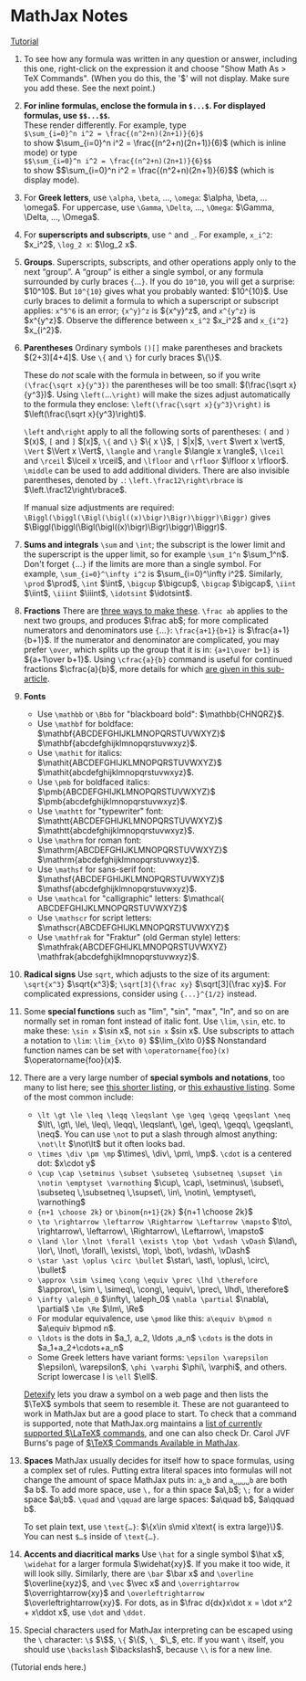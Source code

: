 # MathJax Notes

[Tutorial](https://math.meta.stackexchange.com/questions/5020/mathjax-basic-tutorial-and-quick-reference)

<ol>
<li><p>To see how any formula was written in any question or answer, including this one, right-click on the expression it and choose "Show Math As > TeX Commands". (When you do this, the '$' will not display. Make sure you add these. See the next point.)</p></li>
<li><p><strong>For inline formulas, enclose the formula in <code>$...$</code>.  For displayed formulas, use <code>$$...$$</code>.</strong><br>
These render differently. For example,
type<br>
<code>$\sum_{i=0}^n i^2 = \frac{(n^2+n)(2n+1)}{6}$</code><br>
to show <span class="math-container">$\sum_{i=0}^n i^2 = \frac{(n^2+n)(2n+1)}{6}$</span> (which is inline mode) or  type<br>
<code>$$\sum_{i=0}^n i^2 = \frac{(n^2+n)(2n+1)}{6}$$</code><br>
to show
<span class="math-container">$$\sum_{i=0}^n i^2 = \frac{(n^2+n)(2n+1)}{6}$$</span>
(which is display mode).</p></li>
<li><p>For <strong>Greek letters</strong>, use <code>\alpha</code>, <code>\beta</code>, …, <code>\omega</code>: <span class="math-container">$\alpha, \beta, … \omega$</span>.  For uppercase, use <code>\Gamma</code>, <code>\Delta</code>, …, <code>\Omega</code>: <span class="math-container">$\Gamma, \Delta, …, \Omega$</span>.</p></li>
<li><p>For <strong>superscripts and subscripts</strong>, use <code>^</code> and <code>_</code>.  For example, <code>x_i^2</code>: <span class="math-container">$x_i^2$</span>, <code>\log_2 x</code>: <span class="math-container">$\log_2 x$</span>.</p></li>
<li><p><strong>Groups</strong>. Superscripts, subscripts, and other operations apply only to the next “group”. A “group” is either a single symbol, or any formula surrounded by curly braces <code>{</code>…<code>}</code>.  If you do <code>10^10</code>, you will get a surprise: <span class="math-container">$10^10$</span>. But <code>10^{10}</code> gives what you probably wanted: <span class="math-container">$10^{10}$</span>. Use curly braces to delimit a formula to which a superscript or subscript applies: <code>x^5^6</code> is an error;  <code>{x^y}^z</code> is <span class="math-container">${x^y}^z$</span>, and <code>x^{y^z}</code> is <span class="math-container">$x^{y^z}$</span>. Observe the difference between <code>x_i^2</code> <span class="math-container">$x_i^2$</span> and <code>x_{i^2}</code> <span class="math-container">$x_{i^2}$</span>.</p></li>
<li><p><strong>Parentheses</strong> Ordinary symbols <code>()[]</code> make parentheses and brackets <span class="math-container">$(2+3)[4+4]$</span>. Use <code>\{</code> and <code>\}</code> for curly braces <span class="math-container">$\{\}$</span>.</p>

<p>These do <em>not</em> scale with the formula in between, so if you write <code>(\frac{\sqrt x}{y^3})</code> the parentheses will be too small: <span class="math-container">$(\frac{\sqrt x}{y^3})$</span>.    Using <code>\left(</code>…<code>\right)</code> will make the sizes adjust automatically to the formula they enclose: <code>\left(\frac{\sqrt x}{y^3}\right)</code> is <span class="math-container">$\left(\frac{\sqrt x}{y^3}\right)$</span>.</p>

<p><code>\left</code> and<code>\right</code> apply to all the following sorts of parentheses: <code>(</code> and <code>)</code> <span class="math-container">$(x)$</span>, <code>[</code> and <code>]</code> <span class="math-container">$[x]$</span>, <code>\{</code> and <code>\}</code> <span class="math-container">$\{ x \}$</span>, <code>|</code> <span class="math-container">$|x|$</span>, <code>\vert</code> <span class="math-container">$\vert x \vert$</span>, <code>\Vert</code> <span class="math-container">$\Vert x \Vert$</span>, <code>\langle</code> and <code>\rangle</code> <span class="math-container">$\langle x \rangle$</span>,  <code>\lceil</code> and <code>\rceil</code> <span class="math-container">$\lceil x \rceil$</span>, and <code>\lfloor</code> and <code>\rfloor</code> <span class="math-container">$\lfloor x \rfloor$</span>. <code>\middle</code> can be used to add additional dividers. There are also invisible parentheses, denoted by <code>.</code>: <code>\left.\frac12\right\rbrace</code> is <span class="math-container">$\left.\frac12\right\rbrace$</span>.</p>

<p>If manual size adjustments are required:
<code>\Biggl(\biggl(\Bigl(\bigl((x)\bigr)\Bigr)\biggr)\Biggr)</code> gives
<span class="math-container">$\Biggl(\biggl(\Bigl(\bigl((x)\bigr)\Bigr)\biggr)\Biggr)$</span>.</p></li>
<li><p><strong>Sums and integrals</strong> <code>\sum</code> and <code>\int</code>; the subscript is the lower limit and the superscript is the upper limit, so for example <code>\sum_1^n</code> <span class="math-container">$\sum_1^n$</span>. Don't forget <code>{</code>…<code>}</code> if the limits are more than a single symbol.  For example, <code>\sum_{i=0}^\infty i^2</code> is <span class="math-container">$\sum_{i=0}^\infty i^2$</span>. Similarly, <code>\prod</code> <span class="math-container">$\prod$</span>, <code>\int</code> <span class="math-container">$\int$</span>, <code>\bigcup</code> <span class="math-container">$\bigcup$</span>, <code>\bigcap</code> <span class="math-container">$\bigcap$</span>, <code>\iint</code> <span class="math-container">$\iint$</span>, <code>\iiint</code> <span class="math-container">$\iiint$</span>, <code>\idotsint</code> <span class="math-container">$\idotsint$</span>.</p></li>
<li><p><strong>Fractions</strong> There are <a href="https://math.meta.stackexchange.com/q/12978/3111">three ways to make these</a>. <code>\frac ab</code> applies to the next two groups, and produces <span class="math-container">$\frac ab$</span>; for more complicated numerators and denominators use <code>{</code>…<code>}</code>: <code>\frac{a+1}{b+1}</code> is <span class="math-container">$\frac{a+1}{b+1}$</span>. If the numerator and denominator are complicated, you may prefer <code>\over</code>, which splits up the group that it is in: <code>{a+1\over b+1}</code> is <span class="math-container">${a+1\over b+1}$</span>.
Using <code>\cfrac{a}{b}</code> command is useful for continued fractions <span class="math-container">$\cfrac{a}{b}$</span>, more details for which <a href="https://math.meta.stackexchange.com/a/5058/3111">are given in this sub-article</a>.</p></li>
<li><p><strong>Fonts</strong> </p>

<ul>
<li>Use <code>\mathbb</code> or <code>\Bbb</code> for "blackboard bold": <span class="math-container">$\mathbb{CHNQRZ}$</span>.</li>
<li>Use <code>\mathbf</code> for boldface: <span class="math-container">$\mathbf{ABCDEFGHIJKLMNOPQRSTUVWXYZ}$</span>  <span class="math-container">$\mathbf{abcdefghijklmnopqrstuvwxyz}$</span>.</li>
<li>Use <code>\mathit</code> for italics: <span class="math-container">$\mathit{ABCDEFGHIJKLMNOPQRSTUVWXYZ}$</span> <span class="math-container">$\mathit{abcdefghijklmnopqrstuvwxyz}$</span>.</li>
<li>Use <code>\pmb</code> for boldfaced italics: <span class="math-container">$\pmb{ABCDEFGHIJKLMNOPQRSTUVWXYZ}$</span> <span class="math-container">$\pmb{abcdefghijklmnopqrstuvwxyz}$</span>.</li>
<li>Use <code>\mathtt</code> for "typewriter" font: <span class="math-container">$\mathtt{ABCDEFGHIJKLMNOPQRSTUVWXYZ}$</span> <span class="math-container">$\mathtt{abcdefghijklmnopqrstuvwxyz}$</span>.</li>
<li>Use <code>\mathrm</code> for roman font: <span class="math-container">$\mathrm{ABCDEFGHIJKLMNOPQRSTUVWXYZ}$</span>  <span class="math-container">$\mathrm{abcdefghijklmnopqrstuvwxyz}$</span>.</li>
<li>Use <code>\mathsf</code> for sans-serif font: <span class="math-container">$\mathsf{ABCDEFGHIJKLMNOPQRSTUVWXYZ}$</span>  <span class="math-container">$\mathsf{abcdefghijklmnopqrstuvwxyz}$</span>.</li>
<li>Use <code>\mathcal</code> for "calligraphic" letters: <span class="math-container">$\mathcal{ ABCDEFGHIJKLMNOPQRSTUVWXYZ}$</span> </li>
<li>Use <code>\mathscr</code> for script letters: <span class="math-container">$\mathscr{ABCDEFGHIJKLMNOPQRSTUVWXYZ}$</span></li>
<li>Use <code>\mathfrak</code> for "Fraktur" (old German style) letters: <span class="math-container">$\mathfrak{ABCDEFGHIJKLMNOPQRSTUVWXYZ} \mathfrak{abcdefghijklmnopqrstuvwxyz}$</span>.</li>
</ul></li>
<li><p><strong>Radical signs</strong> Use <code>sqrt</code>, which adjusts to the size of its argument: <code>\sqrt{x^3}</code> <span class="math-container">$\sqrt{x^3}$</span>; <code>\sqrt[3]{\frac xy}</code> <span class="math-container">$\sqrt[3]{\frac xy}$</span>. For complicated expressions, consider using <code>{...}^{1/2}</code> instead.</p></li>
<li><p>Some <strong>special functions</strong> such as "lim", "sin", "max", "ln", and so on are normally set in roman font instead of italic font. Use <code>\lim</code>, <code>\sin</code>, etc. to make these: <code>\sin x</code> <span class="math-container">$\sin x$</span>, not <code>sin x</code> <span class="math-container">$sin x$</span>. Use subscripts to attach a notation to <code>\lim</code>: <code>\lim_{x\to 0}</code> <span class="math-container">$$\lim_{x\to 0}$$</span> Nonstandard function names can be set with <code>\operatorname{foo}(x)</code> <span class="math-container">$\operatorname{foo}(x)$</span>.</p></li>
<li><p>There are a very large number of <strong>special symbols and notations</strong>, too many to list here; see <a href="http://pic.plover.com/MISC/symbols.pdf" rel="nofollow noreferrer">this shorter listing</a>, or <a href="https://www.ctan.org/tex-archive/info/symbols/comprehensive/symbols-a4.pdf" rel="nofollow noreferrer">this exhaustive listing</a>. Some of the most common include: </p>

<ul>
<li><code>\lt \gt \le \leq \leqq \leqslant \ge \geq \geqq \geqslant \neq</code> <span class="math-container">$\lt\, \gt\, \le\, \leq\, \leqq\, \leqslant\, \ge\, \geq\, \geqq\, \geqslant\, \neq$</span>.  You can use <code>\not</code> to put a slash through almost anything: <code>\not\lt</code> <span class="math-container">$\not\lt$</span> but it often looks bad.</li>
<li><code>\times \div \pm \mp</code> <span class="math-container">$\times\, \div\, \pm\, \mp$</span>. <code>\cdot</code> is a centered dot: <span class="math-container">$x\cdot y$</span></li>
<li><code>\cup \cap \setminus \subset \subseteq \subsetneq \supset \in \notin \emptyset \varnothing</code> <span class="math-container">$\cup\, \cap\, \setminus\, \subset\, \subseteq \,\subsetneq \,\supset\, \in\, \notin\, \emptyset\, \varnothing$</span> </li>
<li><code>{n+1 \choose 2k}</code> or <code>\binom{n+1}{2k}</code> <span class="math-container">${n+1 \choose 2k}$</span> </li>
<li><code>\to \rightarrow \leftarrow \Rightarrow \Leftarrow \mapsto</code> <span class="math-container">$\to\, \rightarrow\, \leftarrow\, \Rightarrow\, \Leftarrow\, \mapsto$</span></li>
<li><code>\land \lor \lnot \forall \exists \top \bot \vdash \vDash</code> <span class="math-container">$\land\, \lor\, \lnot\, \forall\, \exists\, \top\, \bot\, \vdash\, \vDash$</span></li>
<li><code>\star \ast \oplus \circ \bullet</code> <span class="math-container">$\star\, \ast\, \oplus\, \circ\, \bullet$</span> </li>
<li><code>\approx \sim \simeq \cong \equiv \prec \lhd \therefore</code> <span class="math-container">$\approx\, \sim \, \simeq\, \cong\, \equiv\, \prec\, \lhd\, \therefore$</span> </li>
<li><code>\infty \aleph_0</code> <span class="math-container">$\infty\, \aleph_0$</span> <code>\nabla \partial</code> <span class="math-container">$\nabla\, \partial$</span> <code>\Im \Re</code> <span class="math-container">$\Im\, \Re$</span></li>
<li>For modular equivalence, use <code>\pmod</code> like this: <code>a\equiv b\pmod n</code> <span class="math-container">$a\equiv b\pmod n$</span>.</li>
<li><code>\ldots</code> is the dots in <span class="math-container">$a_1, a_2, \ldots ,a_n$</span> <code>\cdots</code> is the dots in  <span class="math-container">$a_1+a_2+\cdots+a_n$</span></li>
<li>Some Greek letters have variant forms:
<code>\epsilon \varepsilon</code> <span class="math-container">$\epsilon\, \varepsilon$</span>, <code>\phi \varphi</code> <span class="math-container">$\phi\, \varphi$</span>, and others. Script lowercase l is <code>\ell</code> <span class="math-container">$\ell$</span>.</li>
</ul>

<p><a href="http://detexify.kirelabs.org/classify.html" rel="nofollow noreferrer">Detexify</a> lets you draw a symbol on a web page and then lists the <span class="math-container">$\TeX$</span> symbols that seem to resemble it.  These are not guaranteed to work in MathJax but are a good place to start.  To check that a command is supported, note that MathJax.org maintains a <a href="http://docs.mathjax.org/en/latest/tex.html#supported-latex-commands" rel="nofollow noreferrer">list of currently supported <span class="math-container">$\LaTeX$</span> commands</a>, and one can also check Dr. Carol JVF Burns's page of <a href="http://www.onemathematicalcat.org/MathJaxDocumentation/TeXSyntax.htm" rel="nofollow noreferrer"><span class="math-container">$\TeX$</span> Commands Available in MathJax</a>.</p></li>
<li><p><strong>Spaces</strong> MathJax usually decides for itself how to space formulas, using a complex set of rules. Putting extra literal spaces into formulas  will not change the amount of space MathJax puts in: <code>a␣b</code> and <code>a␣␣␣␣b</code> are  both <span class="math-container">$a    b$</span>. To add more space, use <code>\,</code> for a thin space <span class="math-container">$a\,b$</span>; <code>\;</code> for a wider space <span class="math-container">$a\;b$</span>.  <code>\quad</code> and <code>\qquad</code> are large spaces: <span class="math-container">$a\quad b$</span>, <span class="math-container">$a\qquad b$</span>.</p>

<p>To set plain text, use <code>\text{…}</code>: <span class="math-container">$\{x\in s\mid x\text{ is extra large}\}$</span>. You can nest <code>$…$</code> inside of <code>\text{…}</code>.</p></li>
<li><p><strong>Accents and diacritical marks</strong> Use <code>\hat</code> for a single symbol <span class="math-container">$\hat x$</span>, <code>\widehat</code> for a larger formula <span class="math-container">$\widehat{xy}$</span>. If you make it too wide, it will look silly. Similarly, there are <code>\bar</code> <span class="math-container">$\bar x$</span> and <code>\overline</code> <span class="math-container">$\overline{xyz}$</span>, and <code>\vec</code> <span class="math-container">$\vec x$</span> and <code>\overrightarrow</code> <span class="math-container">$\overrightarrow{xy}$</span> and <code>\overleftrightarrow</code> <span class="math-container">$\overleftrightarrow{xy}$</span>. For dots, as in <span class="math-container">$\frac d{dx}x\dot x =  \dot x^2 +  x\ddot x$</span>,  use <code>\dot</code> and <code>\ddot</code>.</p></li>
<li><p>Special characters used for MathJax interpreting can be escaped using the <code>\</code> character: <code>\$</code> <span class="math-container">$\$$</span>, <code>\{</code> <span class="math-container">$\{$</span>, <code>\_</code> <span class="math-container">$\_$</span>, etc. If you want <code>\</code> itself, you should use <code>\backslash</code> <span class="math-container">$\backslash$</span>, because <code>\\</code> is for a new line. </p></li>
</ol>

<p>(Tutorial ends here.)</p>
